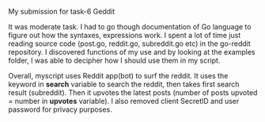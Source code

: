 My submission for task-6 Geddit

It was moderate task. I had to go though documentation of Go language to figure out how the syntaxes, expressions work.
I spent a lot of time just reading source code (post.go, reddit.go, subreddit.go etc) in the go-reddit repository. I discovered functions of my use and by looking at the examples folder, I was able to decipher how I should use them in my script.

Overall, myscript uses Reddit app(bot) to surf the reddit. It uses the keyword in **search** variable to search the reddit, then takes first search result (subreddit). Then it upvotes the latest posts (number of posts upvoted = number in **upvotes** variable). I also removed client SecretID and user password for privacy purposes.
